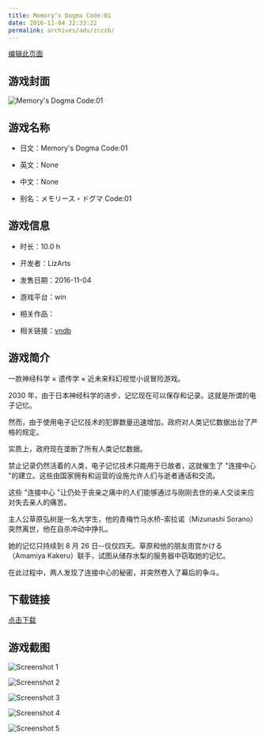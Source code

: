 ```yaml
---
title: Memory's Dogma Code:01
date: 2016-11-04 22:33:22
permalink: archives/adv/zcczb/
---
```

[编辑此页面](https://github.com/ACG-3/ADV3-source/blob/main/source/_posts/Memory%27s%20Dogma%20Code01.md)

## 游戏封面

![Memory's Dogma Code:01](https://pan.timero.xyz/d/onedrive/img_lib_001/Memory's%20Dogma%20Code01_cover.avif)


## 游戏名称

- 日文：Memory's Dogma Code:01
- 英文：None
- 中文：None

- 别名：メモリース・ドグマ Code:01


## 游戏信息

- 时长：10.0 h
- 开发者：LizArts
- 发售日期：2016-11-04
- 游戏平台：win
- 相关作品：

- 相关链接：[vndb](https://vndb.org/v17655)


## 游戏简介

一款神经科学 × 遗传学 × 近未来科幻视觉小说冒险游戏。

2030 年，由于日本神经科学的进步，记忆现在可以保存和记录。这就是所谓的电子记忆。

然而，由于使用电子记忆技术的犯罪数量迅速增加，政府对人类记忆数据出台了严格的规定。

实质上，政府现在垄断了所有人类记忆数据。

禁止记录仍然活着的人类，电子记忆技术只能用于已故者，这就催生了 "连接中心 "的建立。这些由国家拥有和运营的设施允许人们与逝者通话和交流。

这些 "连接中心 "让仍处于丧亲之痛中的人们能够通过与刚刚去世的亲人交谈来应对失去亲人的痛苦。

主人公草原弘树是一名大学生，他的青梅竹马水桥-索拉诺（Mizunashi Sorano）突然离世，他在自杀冲动中挣扎。

她的记忆只持续到 8 月 26 日--仅仅四天。草原和他的朋友雨宫かける（Amamiya Kakeru）联手，试图从储存水梨的服务器中窃取她的记忆。

在此过程中，两人发现了连接中心的秘密，并突然卷入了幕后的争斗。


## 下载链接

[点击下载](https://pan.timero.xyz/onedrive/adv_lib_001/Memory%27s%20Dogma%20Code01)


## 游戏截图


![Screenshot 1](https://pan.timero.xyz/d/onedrive/img_lib_001/Memory's%20Dogma%20Code01_Screenshot_1.avif)

![Screenshot 2](https://pan.timero.xyz/d/onedrive/img_lib_001/Memory's%20Dogma%20Code01_Screenshot_2.avif)

![Screenshot 3](https://pan.timero.xyz/d/onedrive/img_lib_001/Memory's%20Dogma%20Code01_Screenshot_3.avif)

![Screenshot 4](https://pan.timero.xyz/d/onedrive/img_lib_001/Memory's%20Dogma%20Code01_Screenshot_4.avif)

![Screenshot 5](https://pan.timero.xyz/d/onedrive/img_lib_001/Memory's%20Dogma%20Code01_Screenshot_5.avif)

